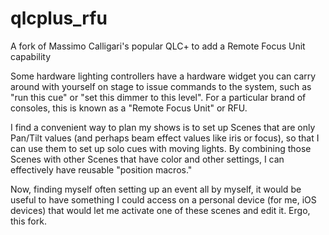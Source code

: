 # qlcplus_rfu
A fork of Massimo Calligari's popular QLC+ to add a Remote Focus Unit capability

Some hardware lighting controllers have a hardware widget you can carry around with yourself on stage to issue commands to the system, such as "run this cue" or "set this dimmer to this level".  For a particular brand of consoles, this is known as a "Remote Focus Unit" or RFU.

I find a convenient way to plan my shows is to set up Scenes that are only Pan/Tilt values (and perhaps beam effect values like iris or focus), so that I can use them to set up solo cues with moving lights.  By combining those Scenes with other Scenes that have color and other settings, I can effectively have reusable "position macros."  

Now, finding myself often setting up an event all by myself, it would be useful to have something I could access on a personal device (for me, iOS devices) that would let me activate one of these scenes and edit it.  Ergo, this fork.

